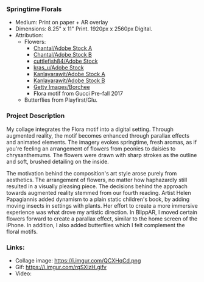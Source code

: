 ### Springtime Florals
* Medium: Print on paper + AR overlay
* Dimensions: 8.25" x 11" Print. 1920px x 2560px Digital.
* Attribution:
  * Flowers:
    * [Chantal/Adobe Stock A](https://stock.adobe.com/images/hand-drawn-floral-decorations/222842899)
    * [Chantal/Adobe Stock B](https://stock.adobe.com/images/hand-drawn-floral-decorations/222798856)
    * [cuttlefish84/Adobe Stock](https://stock.adobe.com/images/lavender-vector-illustration/120122066)
    * [kras_u/Adobe Stock](https://stock.adobe.com/images/chrysanthemum-flowers-with-leaves-on-a-white-isolated-background-monochrome-floral-composition/179868465)
    * [Kanlayarawit/Adobe Stock A](https://stock.adobe.com/images/set-of-isolated-amaryllis-or-hippeastrum-in-44-styles-cute-hand-drawn-flower-vector-illustration-in-black-outline-and-white-plane-on-white-background/181576759)
    * [Kanlayarawit/Adobe Stock B](https://stock.adobe.com/images/set-of-isolated-lavender-in-20-styles-cute-hand-drawn-flower-vector-illustration-in-black-outline-and-white-plane/192106129)
    * [Getty Images/Borchee](https://www.gettyimages.com/detail/photo/siberian-bugloss-royalty-free-image/509263374)
    * Flora motif from Gucci Pre-fall 2017
  * Butterflies from Playfirst/Glu.
  
### Project Description  
My collage integrates the Flora motif into a digital setting. Through augmented reality, the motif becomes enhanced through parallax effects and animated elements. The imagery evokes springtime, fresh aromas, as if you're feeling an arrangement of flowers from peonies to daisies to chrysanthemums. The flowers were drawn with sharp strokes as the outline and soft, brushed detailing on the inside.

The motivation behind the composition's art style arose purely from aesthetics. The arrangement of flowers, no matter how haphazardly still resulted in a visually pleasing piece. The decisions behind the approach towards augmented reality stemmed from our fourth reading. Artist Helen Papagiannis added dynamism to a plain static children's book, by adding moving insects in settings with plants. Her effort to create a more immersive experience was what drove my artistic direction. In BlippAR, I moved certain flowers forward to create a parallax effect, similar to the home screen of the iPhone. In addition, I also added butterflies which I felt complement the floral motifs.

### Links:
* Collage image: https://i.imgur.com/QCXHqCd.png
* Gif: https://i.imgur.com/rqSXlzH.gifv
* Video:
